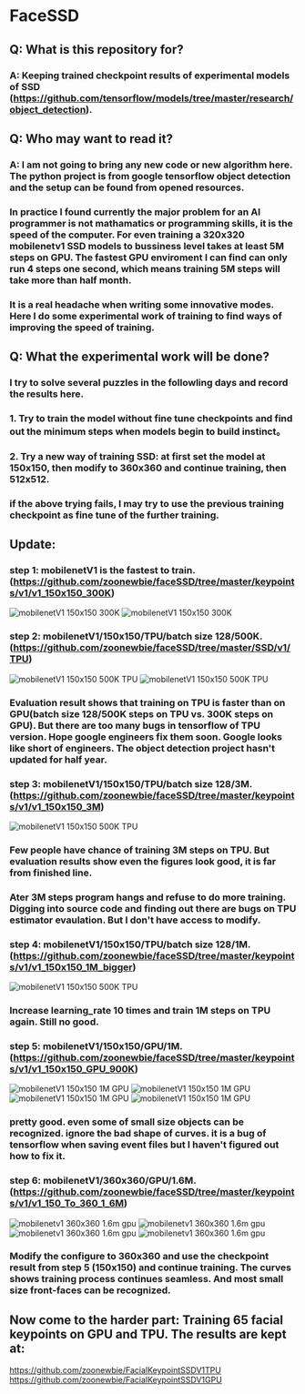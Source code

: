 # FaceSSD

## Q: What is this repository for?
### A: Keeping trained checkpoint results of experimental models of SSD (https://github.com/tensorflow/models/tree/master/research/object_detection).


## Q: Who may want to read it?
### A: I am not going to bring any new code or new algorithm here. The python project is from google tensorflow object detection and the setup can be found from opened resources. 
### In practice I found currently the major problem for an AI programmer is not mathamatics or programming skills, it is the speed of the computer. For even training a 320x320 mobilenetv1 SSD models to bussiness level takes at least 5M steps on GPU. The fastest GPU enviroment I can find can only run 4 steps one second, which means training 5M steps will take more than half month. 
### It is a real headache when writing some innovative modes. Here I do some experimental work of training to find ways of improving the speed of training.


## Q: What the experimental work will be done?
### I try to solve several puzzles in the followling days and record the results here. 
### 1. Try to train the model without fine tune checkpoints and find out the minimum steps when models begin to build instinct。  
### 2. Try a new way of training SSD: at first set the model at 150x150, then modify to 360x360 and continue training, then 512x512.
### if the above trying fails, I may try to use the previous training checkpoint as fine tune of the further training.


## Update: 
### step 1: mobilenetV1 is the fastest to train. (https://github.com/zoonewbie/faceSSD/tree/master/keypoints/v1/v1_150x150_300K)
![mobilenetV1 150x150 300K](https://github.com/zoonewbie/faceSSD/raw/master/keypoints/v1/v1_150x150_300K/Screenshot3.png) 
![mobilenetV1 150x150 300K](https://github.com/zoonewbie/faceSSD/raw/master/keypoints/v1/v1_150x150_300K/Screenshot5.png) 
 

### step 2: mobilenetV1/150x150/TPU/batch size 128/500K. (https://github.com/zoonewbie/faceSSD/tree/master/SSD/v1/TPU)
![mobilenetV1 150x150 500K TPU](https://github.com/zoonewbie/faceSSD/raw/master/SSD/v1/TPU/Screenshot1.png)
![mobilenetV1 150x150 500K TPU](https://github.com/zoonewbie/faceSSD/raw/master/SSD/v1/TPU/Screenshot2.png)
### Evaluation result shows that training on TPU is faster than on GPU(batch size 128/500K steps on TPU vs. 300K steps on GPU). But there are too many bugs in tensorflow of TPU version. Hope google engineers fix them soon. Google looks like short of engineers. The object detection project hasn't updated for half year. 


### step 3: mobilenetV1/150x150/TPU/batch size 128/3M. (https://github.com/zoonewbie/faceSSD/tree/master/keypoints/v1/v1_150x150_3M)
![mobilenetV1 150x150 500K TPU](https://github.com/zoonewbie/faceSSD/raw/master/keypoints/v1/v1_150x150_3M/Screenshot1.png)
### Few people have chance of training 3M steps on TPU. But evaluation results show even the figures look good,  it is far from finished line.
### Ater 3M steps program hangs and refuse to do more training. Digging into source code and finding out there are bugs on TPU estimator evaulation. But I don't have access to modify.


### step 4: mobilenetV1/150x150/TPU/batch size 128/1M. (https://github.com/zoonewbie/faceSSD/tree/master/keypoints/v1/v1_150x150_1M_bigger)
![mobilenetV1 150x150 500K TPU](https://github.com/zoonewbie/faceSSD/raw/master/keypoints/v1/v1_150x150_1M_bigger/Screenshot.png)
### Increase learning_rate 10 times and train 1M steps on TPU again. Still no good.


### step 5: mobilenetV1/150x150/GPU/1M. (https://github.com/zoonewbie/faceSSD/tree/master/keypoints/v1/v1_150x150_GPU_900K)
![mobilenetV1 150x150 1M GPU](https://github.com/zoonewbie/faceSSD/raw/master/keypoints/v1/v1_150x150_GPU_900K/Screenshot1.png)
![mobilenetV1 150x150 1M GPU](https://github.com/zoonewbie/faceSSD/raw/master/keypoints/v1/v1_150x150_GPU_900K/Screenshot2.png)
![mobilenetV1 150x150 1M GPU](https://github.com/zoonewbie/faceSSD/raw/master/keypoints/v1/v1_150x150_GPU_900K/Screenshot3.png)
![mobilenetV1 150x150 1M GPU](https://github.com/zoonewbie/faceSSD/raw/master/keypoints/v1/v1_150x150_GPU_900K/Screenshot4.png)
### pretty good. even some of small size objects can be recognized. ignore the bad shape of curves. it is a bug of tensorflow when saving event files but I haven't figured out how to fix it.

### step 6: mobilenetV1/360x360/GPU/1.6M. (https://github.com/zoonewbie/faceSSD/tree/master/keypoints/v1/v1_150_To_360_1_6M)
![mobilenetv1 360x360 1.6m gpu](https://github.com/zoonewbie/faceSSD/raw/master/keypoints/v1/v1_150_To_360_1_6M/screenshot1.jpg
)
![mobilenetv1 360x360 1.6m gpu](https://github.com/zoonewbie/faceSSD/raw/master/keypoints/v1/v1_150_To_360_1_6M/screenshot2.jpg
)
![mobilenetv1 360x360 1.6m gpu](https://github.com/zoonewbie/faceSSD/raw/master/keypoints/v1/v1_150_To_360_1_6M/screenshot3.jpg
)
![mobilenetv1 360x360 1.6m gpu](https://github.com/zoonewbie/faceSSD/raw/master/keypoints/v1/v1_150_To_360_1_6M/screenshot4.jpg
)

### Modify the configure to 360x360 and use the checkpoint result from step 5 (150x150) and continue training. The curves shows training process continues seamless. And most small size front-faces can be recognized.

## Now come to the harder part: Training 65 facial keypoints on GPU and TPU. The results are kept at: 
https://github.com/zoonewbie/FacialKeypointSSDV1TPU
https://github.com/zoonewbie/FacialKeypointSSDV1GPU


